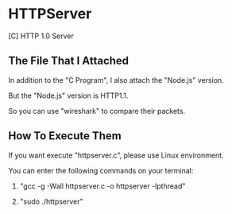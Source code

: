 # HTTPServer
[C] HTTP 1.0 Server


## The File That I Attached
In addition to the "C Program", I also attach the "Node.js" version.

But the "Node.js" version is HTTP1.1.

So you can use "wireshark" to compare their packets.


## How To Execute Them
If you want execute "httpserver.c", please use Linux environment.

You can enter the following commands on your terminal:

1. "gcc -g -Wall httpserver.c -o httpserver -lpthread"

2. "sudo ./httpserver"
